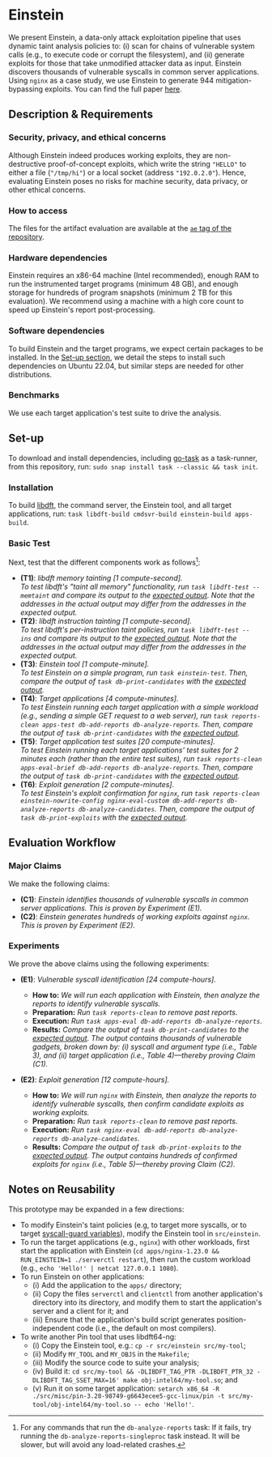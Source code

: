 # Einstein

We present Einstein, a data-only attack exploitation pipeline that uses dynamic taint analysis policies to: (i) scan for chains of vulnerable system calls (e.g., to execute code or corrupt the filesystem), and (ii) generate exploits for those that take unmodified attacker data as input.
Einstein discovers thousands of vulnerable syscalls in common server applications.
Using `nginx` as a case study, we use Einstein to generate 944 mitigation-bypassing exploits.
You can find the full paper [here](https://download.vusec.net/papers/einstein_sec24.pdf).

<!---
## Directory Structure ##

This repository is structured as follows:
-  _**TODO**_
--->

## Description & Requirements ##

### Security, privacy, and ethical concerns ###

Although Einstein indeed produces working exploits, they are non-destructive proof-of-concept exploits, which write the string `"HELLO"` to either a file (`"/tmp/hi"`) or a local socket (address `"192.0.2.0"`).
Hence, evaluating Einstein poses no risks for machine security, data privacy, or other ethical concerns.

### How to access ###

The files for the artifact evaluation are available at the [`ae` tag of the repository](https://github.com/vusec/einstein/releases/tag/ae).

### Hardware dependencies ###

Einstein requires an x86-64 machine (Intel recommended), enough RAM to run the instrumented target programs (minimum 48 GB), and enough storage for hundreds of program snapshots (minimum 2 TB for this evaluation).
We recommend using a machine with a high core count to speed up Einstein's report post-processing.

### Software dependencies ###

To build Einstein and the target programs, we expect certain packages to be installed.
In the [Set-up section](#Set-up), we detail the steps to install such dependencies on Ubuntu 22.04, but similar steps are needed for other distributions.

### Benchmarks ###

We use each target application's test suite to drive the analysis.

## Set-up ##

To download and install dependencies, including [go-task](https://taskfile.dev/#/installation) as a task-runner, from this repository, run: `sudo snap install task --classic && task init`.

### Installation ###

To build [libdft](https://github.com/vusec/libdft64-ng), the command server, the Einstein tool, and all target applications, run: `task libdft-build cmdsvr-build einstein-build apps-build`.

### Basic Test ###

Next, test that the different components work as follows[^1]:
[^1]: For any commands that run the `db-analyze-reports` task: If it fails, try running the `db-analyze-reports-singleproc` task instead. It will be slower, but will avoid any load-related crashes.
- **(T1)**: *libdft memory tainting [1 compute-second].*\
*To test libdft's "taint all memory" functionality, run `task libdft-test -- memtaint` and compare its output to the [expected output](https://github.com/vusec/libdft64-ng/blob/master/tests/memtaint.expected.out). Note that the addresses in the actual output may differ from the addresses in the expected output.*
- **(T2)**: *libdft instruction tainting [1 compute-second].*\
*To test libdft's per-instruction taint policies, run `task libdft-test -- ins` and compare its output to the [expected output](https://github.com/vusec/libdft64-ng/blob/master/tests/ins.expected.out). Note that the addresses in the actual output may differ from the addresses in the expected output.*
- **(T3)**: *Einstein tool [1 compute-minute].*\
*To test Einstein on a simple program, run `task einstein-test`. Then, compare the output of `task db-print-candidates` with the [expected output](apps/tests/src/tainted-syscall.expected.out).*
- **(T4)**: *Target applications [4 compute-minutes].*\
*To test Einstein running each target application with a simple workload (e.g., sending a simple GET request to a web server), run `task reports-clean apps-test db-add-reports db-analyze-reports`. Then, compare the output of `task db-print-candidates` with the [expected output](results/reports/expected/apps-test-candidates.expected.out).*
- **(T5)**: *Target application test suites [20 compute-minutes].*\
*To test Einstein running each target applications' test suites for 2 minutes each (rather than the entire test suites), run `task reports-clean apps-eval-brief db-add-reports db-analyze-reports`. Then, compare the output of `task db-print-candidates` with the [expected output](results/reports/expected/apps-brief-candidates.expected.out).*
- **(T6)**: *Exploit generation [2 compute-minutes].*\
*To test Einstein's exploit confirmation for `nginx`, run `task reports-clean einstein-nowrite-config nginx-eval-custom db-add-reports db-analyze-reports db-analyze-candidates`. Then, compare the output of `task db-print-exploits` with the [expected output](results/reports/expected/nginx-custom-exploits.expected.out).*

## Evaluation Workflow ##

### Major Claims ###

We make the following claims:
- **(C1)**: *Einstein identifies thousands of vulnerable syscalls in common server applications. This is proven by Experiment (E1).*
- **(C2)**: *Einstein generates hundreds of working exploits against `nginx`. This is proven by Experiment (E2).*

### Experiments ###

We prove the above claims using the following experiments:

- **(E1)**: *Vulnerable syscall identification [24 compute-hours].*
  - **How to:** *We will run each application with Einstein, then analyze the reports to identify vulnerable syscalls.*
  - **Preparation:** *Run `task reports-clean` to remove past reports.*
  - **Execution:** *Run `task apps-eval db-add-reports db-analyze-reports`.*
  - **Results:** *Compare the output of `task db-print-candidates` to the [expected output](results/reports/expected/apps-candidates.expected.out). The output contains thousands of vulnerable gadgets, broken down by: (i) syscall and argument type (i.e., Table 3), and (ii) target application (i.e., Table 4)—thereby proving Claim (C1).*

- **(E2)**: *Exploit generation [12 compute-hours].*
  - **How to:** *We will run `nginx` with Einstein, then analyze the reports to identify vulnerable syscalls, then confirm candidate exploits as working exploits.*
  - **Preparation:** *Run `task reports-clean` to remove past reports.*
  - **Execution:** *Run `task nginx-eval db-add-reports db-analyze-reports db-analyze-candidates`.*
  - **Results:** *Compare the output of `task db-print-exploits` to the [expected output](results/reports/expected/nginx-exploits.expected.out). The output contains hundreds of confirmed exploits for `nginx` (i.e., Table 5)—thereby proving Claim (C2).*

## Notes on Reusability ##

This prototype may be expanded in a few directions:

- To modify Einstein's taint policies (e.g, to target more syscalls, or to target [syscall-guard variables](https://www.usenix.org/conference/usenixsecurity23/presentation/ye)), modify the Einstein tool in `src/einstein`.
- To run the target applications (e.g., `nginx`) with other workloads, first start the application with Einstein (`cd apps/nginx-1.23.0 && RUN_EINSTEIN=1 ./serverctl restart`), then run the custom workload (e.g., `echo 'Hello!' | netcat 127.0.0.1 1080`).
- To run Einstein on other applications:
  - (i) Add the application to the `apps/` directory;
  - (ii) Copy the files `serverctl` and `clientctl` from another application's directory into its directory, and modify them to start the application's server and a client for it; and
  - (iii) Ensure that the application's build script generates position-independent code (i.e., the default on most compilers).
- To write another Pin tool that uses libdft64-ng:
  - (i) Copy the Einstein tool, e.g.: `cp -r src/einstein src/my-tool`;
  - (ii) Modify `MY_TOOL` and `MY_OBJS` in the `Makefile`;
  - (iii) Modify the source code to suite your analysis;
  - (iv) Build it: `cd src/my-tool && -DLIBDFT_TAG_PTR -DLIBDFT_PTR_32 -DLIBDFT_TAG_SSET_MAX=16' make obj-intel64/my-tool.so`; and
  - (v) Run it on some target application: `setarch x86_64 -R ./src/misc/pin-3.28-98749-g6643ecee5-gcc-linux/pin -t src/my-tool/obj-intel64/my-tool.so -- echo 'Hello!'`.

